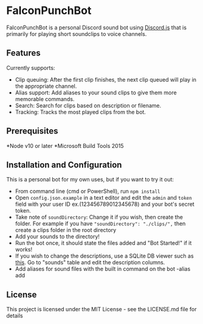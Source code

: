 # FalconPunchBot

FalconPunchBot is a personal Discord sound bot using [Discord.js](https://discord.js.org/) that is primarily for playing short soundclips to voice channels. 

## Features
Currently supports:
* Clip queuing: After the first clip finishes, the next clip queued will play in the appropriate channel.
* Alias support: Add aliases to your sound clips to give them more memorable commands.
* Search: Search for clips based on description or filename.
* Tracking: Tracks the most played clips from the bot. 

## Prerequisites
*Node v10 or later
*Microsoft Build Tools 2015

## Installation and Configuration
This is a personal bot for my own uses, but if you want to try it out:
* From command line (cmd or PowerShell), run `npm install`
* Open `config.json.example` in a text editor and edit the `admin` and `token` field with your user ID ex.(123456789012345678) and your bot's secret token.
* Take note of `soundDirectory`: Change it if you wish, then create the folder. For example if you have `"soundDirectory": "./clips/",` then create a clips folder in the root directory
* Add your sounds to the directory!
* Run the bot once, it should state the files added and "Bot Started!" if it works!
* If you wish to change the descriptions, use a SQLite DB viewer such as [this](https://sqlitebrowser.org/). Go to "sounds" table and edit the description columns. 
* Add aliases for sound files with the built in command on the bot -alias add

## License
This project is licensed under the MIT License - see the LICENSE.md file for details


